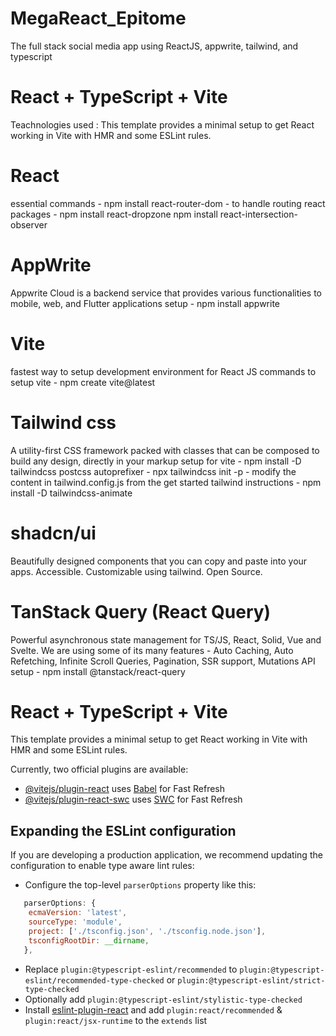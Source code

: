 # MegaReact_Epitome
 The full stack social media app using ReactJS, appwrite, tailwind, and typescript

# React + TypeScript + Vite

 Teachnologies used :
This template provides a minimal setup to get React working in Vite with HMR and some ESLint rules.

 # React 
essential commands - npm install react-router-dom - to handle routing
            react packages - npm install react-dropzone
            npm install react-intersection-observer

 # AppWrite
  Appwrite Cloud is a backend service that provides various functionalities to mobile, web, and Flutter applications 
  setup - npm install appwrite

 # Vite
  fastest way to setup development environment for React JS
   commands to setup vite - npm create vite@latest

 # Tailwind css
  A utility-first CSS framework packed with classes that can be composed to build any design, directly in your markup
     setup for vite - npm install -D tailwindcss postcss autoprefixer
                    - npx tailwindcss init -p
                    - modify the content in tailwind.config.js from the get started tailwind instructions
                    - npm install -D tailwindcss-animate


 # shadcn/ui
  Beautifully designed components that you can copy and paste into your apps. Accessible. Customizable using tailwind. Open Source.


 # TanStack Query (React Query)
  Powerful asynchronous state management for TS/JS, React, Solid, Vue and Svelte.
  We are using some of its many features - Auto Caching, Auto Refetching, Infinite Scroll Queries, Pagination, SSR support, Mutations API
     setup - npm install @tanstack/react-query
















# React + TypeScript + Vite

This template provides a minimal setup to get React working in Vite with HMR and some ESLint rules.

Currently, two official plugins are available:

- [@vitejs/plugin-react](https://github.com/vitejs/vite-plugin-react/blob/main/packages/plugin-react/README.md) uses [Babel](https://babeljs.io/) for Fast Refresh
- [@vitejs/plugin-react-swc](https://github.com/vitejs/vite-plugin-react-swc) uses [SWC](https://swc.rs/) for Fast Refresh

## Expanding the ESLint configuration

If you are developing a production application, we recommend updating the configuration to enable type aware lint rules:

- Configure the top-level `parserOptions` property like this:

```js
   parserOptions: {
    ecmaVersion: 'latest',
    sourceType: 'module',
    project: ['./tsconfig.json', './tsconfig.node.json'],
    tsconfigRootDir: __dirname,
   },
```

- Replace `plugin:@typescript-eslint/recommended` to `plugin:@typescript-eslint/recommended-type-checked` or `plugin:@typescript-eslint/strict-type-checked`
- Optionally add `plugin:@typescript-eslint/stylistic-type-checked`
- Install [eslint-plugin-react](https://github.com/jsx-eslint/eslint-plugin-react) and add `plugin:react/recommended` & `plugin:react/jsx-runtime` to the `extends` list
